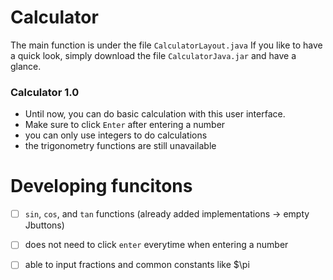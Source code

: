 # Calculator

The main function is under the file ```CalculatorLayout.java```
If you like to have a quick look, simply download the file ```CalculatorJava.jar``` and have a glance.

### Calculator 1.0
- Until now, you can do basic calculation with this user interface.
- Make sure to click ```Enter``` after entering a number
- you can only use integers to do calculations
- the trigonometry functions are still unavailable

# Developing funcitons
- [ ] ```sin```, ```cos```, and ```tan``` functions (already added implementations -> empty Jbuttons)
- [ ] does not need to click ```enter``` everytime when entering a number
- [ ] able to input fractions and common constants like $\pi

